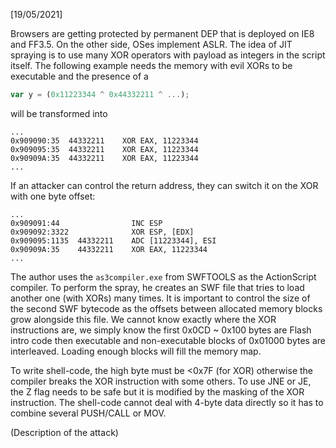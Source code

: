 <!-- Please prefix the notes with the date as in [22/12/2020] -->

[19/05/2021]

Browsers are getting protected by permanent DEP that is deployed on IE8 and FF3.5. On the other side, OSes implement ASLR. The idea of JIT spraying is to use many XOR operators with payload as integers in the script itself. The following example needs the memory with evil XORs to be executable and the presence of a

```javascript
var y = (0x11223344 ^ 0x44332211 ^ ...);
```

will be transformed into

```assembly
...
0x909090:35  44332211    XOR EAX, 11223344
0x909095:35  44332211    XOR EAX, 11223344
0x90909A:35  44332211    XOR EAX, 11223344
...
```

If an attacker can control the return address, they can switch it on the XOR with one byte offset:

```assembly
...
0x909091:44                INC ESP
0x909092:3322              XOR ESP, [EDX]
0x909095:1135  44332211    ADC [11223344], ESI
0x90909A:35    44332211    XOR EAX, 11223344
...
```

The author uses the `as3compiler.exe` from SWFTOOLS as the ActionScript compiler. To perform the spray, he creates an SWF file that tries to load another one (with XORs) many times. It is important to control the size of the second SWF bytecode as the offsets between allocated memory blocks grow alongside this file. We cannot know exactly where the XOR instructions are, we simply know the first 0x0CD ~ 0x100 bytes are Flash intro code then executable and non-executable blocks of 0x01000 bytes are interleaved. Loading enough blocks will fill the memory map.

To write shell-code, the high byte must be <0x7F (for XOR) otherwise the compiler breaks the XOR instruction with some others. To use JNE or JE, the Z flag needs to be safe but it is modified by the masking of the XOR instruction. The shell-code cannot deal with 4-byte data directly so it has to combine several PUSH/CALL or MOV.

(Description of the attack)